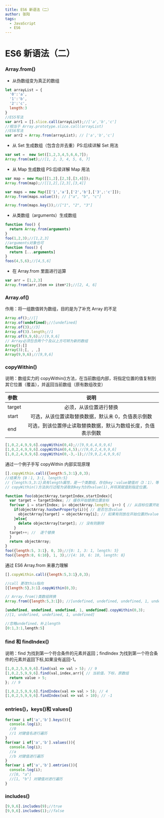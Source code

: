 ```yaml
---
title: ES6 新语法（二）
author: 张阳
tags:
  - JavaScript
  - ES6
---
```


# ES6 新语法（二）

### Array.from()

- 从伪数组变为真正的数组

```JavaScript
let arrayList = {
  '0':'a',
  '1':'b',
  '2':'c',
  length:3
}
//ES5写法
var arr1 = [].slice.call(arrayList);//['a','b','c']
//相当于 Array.prototype.slice.call(arrayList)
//ES6写法
var arr2 = Array.from(arrayList); // ['a','b','c']
```

- 从 Set 生成数组（包含合并去重）PS:后续详解 Set 用法

```JavaScript
var set =  new Set([1,2,3,4,5,6,6,7]);
Array.from(set);//[1, 2, 3, 4, 5, 6, 7]
```

- 从 Map 生成数组 PS:后续详解 Map 用法

```JavaScript
var map = new Map([[1,2],[2,3],[3,4]]);
Array.from(map);//[[1,2],[2,3],[3,4]]

var maps = new Map([['1','a'],['2','b'],['3',:'c']]);
Array.from(maps.value()); // ["a", "b", "c"]

Array.from(maps.key());//["1", "2", "3"]
```

- 从类数组（arguments）生成数组

```JavaScript
function foo() {
  return Array.from(arguments)
}
foo(1,2,3);//[1,2,3]
//arguments对象也可
function foos() {
  return [...arguments]
}
foos(4,5,6);//[4,5,6]
```

- 在 Array.from 里面进行运算

```JavaScript
var arr = [1,2,3]
Array.from(arr,item => item*2);//[2, 4, 6]
```

### Array.of()

作用：将一组数值转为数组，目的是为了补充 Array 的不足

```JavaScript
Array.of();//[]
Array.of(undefined);//[undefined]
Array.of(3);//3]
Array.of(3).length;//1
Array.of(9,9,6);//[9,9,6]
// Array必须包含两个个及以上方可转为新的数组
Array();[]
Array(3);[, , ,]
Array(9,9,6);//[9,9,6]
```

### copyWithin()

说明：数组实力的 copyWithin()方法，在当前数组内部，将指定位置的值复制到其它位置（覆盖），并返回当前数组（原有数组改变）

| 参数   |                             说明                             |
| :----- | :----------------------------------------------------------: |
| target |                    必须，从该位置进行替换                    |
| start  |      可选，从该位置读取替换数据，默认未 0，负值表示倒数      |
| end    | 可选，到该位置停止读取替换数据，默认为数组长度，负值表示倒数 |

```JavaScript
[1,0,2,4,9,9,6].copyWithin(0,4);//[9,9,6,4,9,9,6]
[1,0,2,4,9,9,6].copyWithin(0,4,5);//[9,0,2,4,9,9,6]
[1,0,2,4,9,9,6].copyWithin(0,-3,-1);//[9,9,2,4,9,9,6]
```

通过一个例子手写 copyWithin 内部实现原理

```JavaScript
[].copyWithin.call({length:5,3:1},0,3);
//结果为 {0：1, 3:1, length:5}
// {length:5,3:1}具有length属性，是一个类数组，存在key：value键值对（3：1），等价数组对象。
// copyWithin()方法执行过程为读取到key为3的value(1),并将其赋值到指定位置。

function foo(objectArray,targetIndex,startIndex){
  var target = targetIndex; // 缓存开始替换位置坐标
  for(var i = startIndex; i< objectArray.length; i++) { // 从目标位置开始循环
    if(objectArray.hasOwnProperty(i)){ // 是否包含value
      objectArray[target] = objectArray[i]; // 如果有则放在开始位置的value位置
    }else{
      delete objectArray[target]; // 没有则删除
    }
  target++; //  逐个替换
  }
  return objectArray;
}
foo({length:5, 3:1}, 0, 3);//{0: 1, 3: 1, length: 5}
foo({length:8, 6:10}, 1, 3);//{4: 10, 6: 10, length: 8}
```

通过 ES6 Array.from 来暴力理解

```JavaScript
[].copyWithin.call({length:5,3:1},0,3);

//call 更改this指向
[{length:5},3:1].copyWithin(0,3);

// Array.from()类数组转换
Array.from({length:5,3:1}); //[undefined, undefined, undefined, 1, undefined]

[undefined, undefined, undefined, 1, undefined].copyWithin(0,3);
//[1, undefined, undefined, 1, undefined]

//忽略undefined，补上length
[0:1,3:1,length:5]
```

### find 和 findIndex()

说明：find 为找到第一个符合条件的元素并返回；findIndex 为找到第一个符合条件的元素并返回下标,如果没有返回-1。

```JavaScript
[1,0,2,5,9,9,6].find(val => val > 5); // 9
[1,0,2,5,9,9,6].find(val,index,arr){ // 当前值，下标，原数组
  return value > 5;
}; // 9

[1,0,2,5,9,9,6].findIndex(val => val > 5); // 4
[1,0,2,5,9,9,6].findIndex(val => val > 10); // -1
```

### entries()，keys()和 values()

```JavaScript
for(var i of['a','b'].keys()){
  console.log(i);
  //0
  //1 对键值名进行遍历
}
for(var i of['a','b'].values()){
  console.log(i);
  //a
  //b 对键值进行遍历
}
for(var i of['a','b'].emtries()){
  console.log(i);
  //[0, "a"]
  //[1, "b"] 对键值对进行遍历
}
```

### includes()

```JavaScript
[9,9,6].includes(9);//true
[9,9,6].includes(1);//false
```
